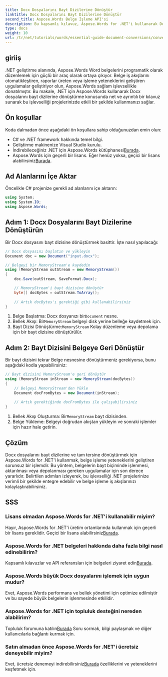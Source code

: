 ```yaml
---
title: Docx Dosyalarını Bayt Dizilerine Dönüştür
linktitle: Docx Dosyalarını Bayt Dizilerine Dönüştür
second_title: Aspose.Words Belge İşleme API'si
description: Bu kapsamlı kılavuz, Aspose.Words for .NET'i kullanarak Docx dosyalarını bayt dizilerine ve ardından tekrar belge nesnelerine dönüştürme sürecinde size yol gösterir.
type: docs
weight: 10
url: /tr/net/tutorials/words/essential-guide-document-conversions/convert-docx-to-byte-arrays/
---
```

## giriiş

.NET geliştirme alanında, Aspose.Words Word belgelerini programatik olarak düzenlemek için güçlü bir araç olarak ortaya çıkıyor. Belge iş akışlarını otomatikleştiren, raporlar üreten veya işleme yeteneklerini geliştiren uygulamalar geliştiriyor olun, Aspose.Words sağlam işlevsellikle donatılmıştır. Bu makale, .NET için Aspose.Words kullanarak Docx dosyalarını bayt dizilerine dönüştürme konusunda net ve ayrıntılı bir kılavuz sunarak bu işlevselliği projelerinizde etkili bir şekilde kullanmanızı sağlar.

## Ön koşullar

Koda dalmadan önce aşağıdaki ön koşullara sahip olduğunuzdan emin olun:

- C# ve .NET framework hakkında temel bilgi.
- Geliştirme makinenize Visual Studio kurulu.
-  İndirebileceğiniz .NET için Aspose.Words kütüphanesi[Burada](https://releases.aspose.com/words/net/).
-  Aspose.Words için geçerli bir lisans. Eğer henüz yoksa, geçici bir lisans alabilirsiniz[Burada](https://purchase.conholdate.com/temporary-license/).

## Ad Alanlarını İçe Aktar

Öncelikle C# projenize gerekli ad alanlarını içe aktarın:

```csharp
using System;
using System.IO;
using Aspose.Words;
```

## Adım 1: Docx Dosyalarını Bayt Dizilerine Dönüştürün

Bir Docx dosyasını bayt dizisine dönüştürmek basittir. İşte nasıl yapılacağı:

```csharp
// Docx dosyasını başlatın ve yükleyin
Document doc = new Document("input.docx");

// Belgeyi bir MemoryStream'e kaydedin
using (MemoryStream outStream = new MemoryStream())
{
    doc.Save(outStream, SaveFormat.Docx);

    // MemoryStream'i bayt dizisine dönüştür
    byte[] docBytes = outStream.ToArray();
    
    // Artık docBytes'ı gerektiği gibi kullanabilirsiniz
}
```
1.  Belge Başlatma: Docx dosyanızı bir`Document` nesne.
2.  Bellek Akışı: Bir`MemoryStream` belgeyi disk yerine belleğe kaydetmek için.
3.  Bayt Dizisi Dönüştürme:`MemoryStream` Kolay düzenleme veya depolama için bir bayt dizisine dönüştürülür.

## Adım 2: Bayt Dizisini Belgeye Geri Dönüştür

Bir bayt dizisini tekrar Belge nesnesine dönüştürmeniz gerekiyorsa, bunu aşağıdaki kodla yapabilirsiniz:

```csharp
// Bayt dizisini MemoryStream'e geri dönüştür
using (MemoryStream inStream = new MemoryStream(docBytes))
{
    // Belgeyi MemoryStream'den Yükle
    Document docFromBytes = new Document(inStream);
    
    // Artık gerektiğinde docFromBytes ile çalışabilirsiniz
}
```
1.  Bellek Akışı Oluşturma: Bir`MemoryStream` bayt dizisinden.
2. Belge Yükleme: Belgeyi doğrudan akıştan yükleyin ve sonraki işlemler için hazır hale getirin.

## Çözüm

Docx dosyalarını bayt dizilerine ve tam tersine dönüştürmek için Aspose.Words for .NET'i kullanmak, belge işleme yeteneklerini geliştiren sorunsuz bir işlemdir. Bu yöntem, belgelerin bayt biçiminde işlenmesi, aktarılması veya depolanması gereken uygulamalar için son derece yararlıdır. Belirtilen adımları izleyerek, bu işlevselliği .NET projelerinize verimli bir şekilde entegre edebilir ve belge işleme iş akışlarınızı kolaylaştırabilirsiniz.

## SSS

### Lisans olmadan Aspose.Words for .NET'i kullanabilir miyim?
 Hayır, Aspose.Words for .NET'i üretim ortamlarında kullanmak için geçerli bir lisans gereklidir. Geçici bir lisans alabilirsiniz[Burada](https://purchase.conholdate.com/temporary-license/).

### Aspose.Words for .NET belgeleri hakkında daha fazla bilgi nasıl edinebilirim?
 Kapsamlı kılavuzlar ve API referansları için belgeleri ziyaret edin[Burada](https://reference.aspose.com/words/net/).

### Aspose.Words büyük Docx dosyalarını işlemek için uygun mudur?
Evet, Aspose.Words performans ve bellek yönetimi için optimize edilmiştir ve bu sayede büyük belgelerin işlenmesinde etkilidir.

### Aspose.Words for .NET için topluluk desteğini nereden alabilirim?
 Topluluk forumuna katılın[Burada](https://forum.aspose.com/c/words/8) Soru sormak, bilgi paylaşmak ve diğer kullanıcılarla bağlantı kurmak için.

### Satın almadan önce Aspose.Words for .NET'i ücretsiz deneyebilir miyim?
 Evet, ücretsiz denemeyi indirebilirsiniz[Burada](https://releases.aspose.com/) özelliklerini ve yeteneklerini keşfetmek için.